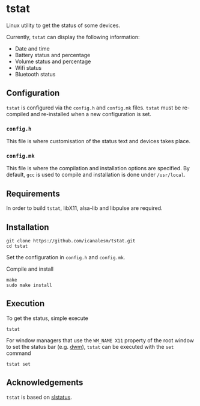 # tstat

Linux utility to get the status of some devices.

Currently, `tstat` can display the following information:

* Date and time
* Battery status and percentage
* Volume status and percentage
* Wifi status
* Bluetooth status

## Configuration

`tstat` is configured via the `config.h` and `config.mk` files. `tstat` must be re-compiled and re-installed when a new configuration is set.

### `config.h`

This file is where customisation of the status text and devices takes place.

### `config.mk`

This file is where the compilation and installation options are specified. By default, `gcc` is used to compile and installation is done under `/usr/local`.

## Requirements

In order to build `tstat`, libX11, alsa-lib and libpulse are required.

## Installation

```
git clone https://github.com/icanalesm/tstat.git
cd tstat
```

Set the configuration in `config.h` and `config.mk`.

Compile and install

```
make
sudo make install
```

## Execution

To get the status, simple execute

```
tstat
```

For window managers that use the `WM_NAME X11` property of the root window to set the status bar (e.g. [dwm](https://dwm.suckless.org/)), `tstat` can be executed with the `set` command

```
tstat set
```

## Acknowledgements

`tstat` is based on [slstatus](https://tools.suckless.org/slstatus/).
